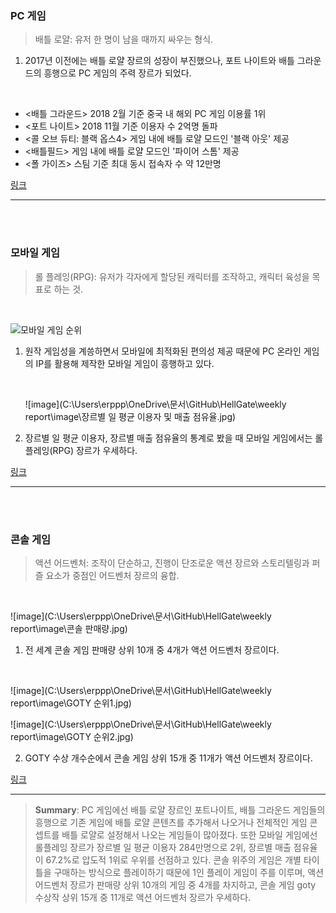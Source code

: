 ### **PC 게임**

> 배틀 로얄: 유저 한 명이 남을 때까지 싸우는 형식.

1. 2017년 이전에는 배틀 로얄 장르의 성장이 부진했으나, 포트 나이트와 배틀 그라운드의 흥행으로 PC 게임의 주력 장르가 되었다.

<br/>

+ <배틀 그라운드> 2018 2월 기준 중국 내 해외 PC 게임 이용률 1위
+ <포트 나이트> 2018 11월 기준 이용자 수 2억명 돌파
+ <콜 오브 듀티: 블랙 옵스4> 게임 내에 배틀 로얄 모드인 '블랙 아웃' 제공
+ <배틀필드> 게임 내에 배틀 로얄 모드인 '파이어 스톰'  제공
+ <폴 가이즈> 스팀 기준 최대 동시 접속자 수 약 12만명

[링크](http://www.kocca.kr/cop/bbs/view/B0000146/1841389.do?searchCnd=&searchWrd=&cateTp1=&cateTp2=&useAt=&menuNo=201826&categorys=0&subcate=0&cateCode=&type=&instNo=0&questionTp=&uf_Setting=&recovery=&option1=&option2=&year=&categoryCOM062=&categoryCOM063=&categoryCOM208=&categoryInst=&morePage=&delCode=0&qtp=&pageIndex=1)

---

<br/>

<br/>

### **모바일 게임**

> 롤 플레잉(RPG): 유저가 각자에게 할당된 캐릭터를 조작하고, 캐릭터 육성을 목표로 하는 것.

<br/>

![모바일 게임 순위](https://user-images.githubusercontent.com/50669120/95018377-49ee0d00-069a-11eb-98be-6c652a049441.jpg)

1. 원작 게임성을 계씅하면서 모바일에 최적화된 편의성 제공 때문에 PC 온라인 게임의 IP를 활용해 제작한 모바일 게임이 흥행하고 있다.

   <br/>

   ![image](C:\Users\erppp\OneDrive\문서\GitHub\HellGate\weekly report\image\장르별 일 평균 이용자 및 매출 점유율.jpg)

2.  장르별 일 평균 이용자, 장르별 매출 점유율의 통계로 봤을 때 모바일 게임에서는 롤 플레잉(RPG) 장르가 우세하다.

[링크](http://www.kocca.kr/cop/bbs/view/B0000146/1841389.do?searchCnd=&searchWrd=&cateTp1=&cateTp2=&useAt=&menuNo=201826&categorys=0&subcate=0&cateCode=&type=&instNo=0&questionTp=&uf_Setting=&recovery=&option1=&option2=&year=&categoryCOM062=&categoryCOM063=&categoryCOM208=&categoryInst=&morePage=&delCode=0&qtp=&pageIndex=1)

---

<br/>

<br/>

### **콘솔 게임**

> 액션 어드벤처: 조작이 단순하고, 진행이 단조로운 액션 장르와 스토리텔링과 퍼즐 요소가 중점인 어드벤처 장르의 융합.

<br/>

![image](C:\Users\erppp\OneDrive\문서\GitHub\HellGate\weekly report\image\콘솔 판매량.jpg)

1. 전 세계 콘솔 게임 판매량 상위 10개 중 4개가 액션 어드벤처 장르이다.

<br/>

![image](C:\Users\erppp\OneDrive\문서\GitHub\HellGate\weekly report\image\GOTY 순위1.jpg)

![image](C:\Users\erppp\OneDrive\문서\GitHub\HellGate\weekly report\image\GOTY 순위2.jpg)

2. GOTY 수상 개수순에서 콘솔 게임 상위 15개 중 11개가 액션 어드벤처 장르이다.

[링크](http://www.kocca.kr/cop/bbs/view/B0000146/1841389.do?searchCnd=&searchWrd=&cateTp1=&cateTp2=&useAt=&menuNo=201826&categorys=0&subcate=0&cateCode=&type=&instNo=0&questionTp=&uf_Setting=&recovery=&option1=&option2=&year=&categoryCOM062=&categoryCOM063=&categoryCOM208=&categoryInst=&morePage=&delCode=0&qtp=&pageIndex=1)

---

> **Summary**:  PC 게임에선 배틀 로얄 장르인 포트나이트, 배틀 그라운드 게임들의 흥행으로 기존 게임에 배틀 로얄 콘텐츠를 추가해서 나오거나 전체적인 게임 콘셉트를 배틀 로얄로 설정해서 나오는 게임들이 많아졌다. 또한 모바일 게임에선 롤플레잉 장르가 장르별 일 평균 이용자 284만명으로 2위, 장르별 매출 점유율이 67.2%로 압도적 1위로 우위를 선점하고 있다. 콘솔 위주의 게임은 개별 타이틀을 구매하는 방식으로 플레이하기 때문에 1인 플레이 게임이 주를 이루며, 액션 어드벤처 장르가 판매량 상위 10개의 게임 중 4개를 차지하고, 콘솔 게임 goty 수상작 상위 15개 중 11개로 액션 어드벤처 장르가 우세하다.